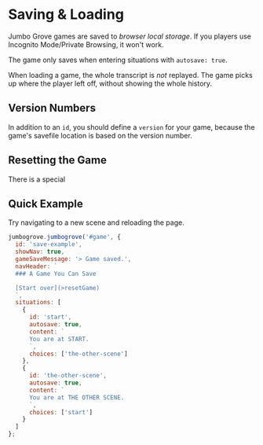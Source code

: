 # Saving & Loading

Jumbo Grove games are saved to *browser local storage*. If you players
use Incognito Mode/Private Browsing, it won't work.

The game only saves when entering situations with `autosave: true`.

When loading a game, the whole transcript is _not_ replayed. The game
picks up where the player left off, without showing the whole history.

## Version Numbers

In addition to an `id`, you should define a `version` for your game, because
the game's savefile location is based on the version number.

## Resetting the Game

There is a special 

## Quick Example

Try navigating to a new scene and reloading the page.

<div id="save-example" class="jg-with-sidebar"></div>

```js
jumbogrove.jumbogrove('#game', {
  id: 'save-example',
  showNav: true,
  gameSaveMessage: '> Game saved.',
  navHeader: `
  ### A Game You Can Save

  [Start over](>resetGame)
  `,
  situations: [
    {
      id: 'start',
      autosave: true,
      content: `
      You are at START.
      `,
      choices: ['the-other-scene']
    },
    {
      id: 'the-other-scene',
      autosave: true,
      content: `
      You are at THE OTHER SCENE.
      `,
      choices: ['start']
    }
  ]
};
```